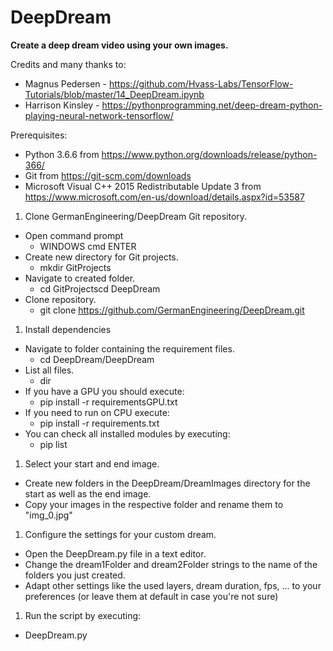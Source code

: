 # DeepDream
**Create a deep dream video using your own images.**

Credits and many thanks to:
* Magnus Pedersen - https://github.com/Hvass-Labs/TensorFlow-Tutorials/blob/master/14_DeepDream.ipynb
* Harrison Kinsley - https://pythonprogramming.net/deep-dream-python-playing-neural-network-tensorflow/

Prerequisites:
* Python 3.6.6 from https://www.python.org/downloads/release/python-366/
* Git from https://git-scm.com/downloads
* Microsoft Visual C++ 2015 Redistributable Update 3 from https://www.microsoft.com/en-us/download/details.aspx?id=53587
	
1.	Clone GermanEngineering/DeepDream Git repository.
* Open command prompt
	* WINDOWS cmd ENTER
* Create new directory for Git projects.
	* mkdir GitProjects
* Navigate to created folder.
	* cd GitProjectscd DeepDream
* Clone repository.
	* git clone https://github.com/GermanEngineering/DeepDream.git

1.	Install dependencies
* Navigate to folder containing the requirement files.
	* cd DeepDream/DeepDream
* List all files.
	* dir
* If you have a GPU you should execute:
	* pip install -r requirementsGPU.txt
* If you need to run on CPU execute:
	* pip install -r requirements.txt
* You can check all installed modules by executing:
	* pip list

1.	Select your start and end image.
* Create new folders in the DeepDream/DreamImages directory for the start as well as the end image.
* Copy your images in the respective folder and rename them to "img_0.jpg"		
		
1.	Configure the settings for your custom dream.
* Open the DeepDream.py file in a text editor.
* Change the dream1Folder and dream2Folder strings to the name of the folders you just created.
* Adapt other settings like the used layers, dream duration, fps, ... to your preferences (or leave them at default in case you're not sure)
	
1.	Run the script by executing:
* DeepDream.py
